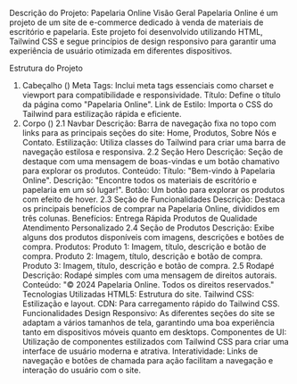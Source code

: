 Descrição do Projeto: Papelaria Online
Visão Geral
Papelaria Online é um projeto de um site de e-commerce dedicado à venda de materiais de escritório e papelaria. Este projeto foi desenvolvido utilizando HTML, Tailwind CSS e segue princípios de design responsivo para garantir uma experiência de usuário otimizada em diferentes dispositivos.

Estrutura do Projeto
1. Cabeçalho (<head>)
Meta Tags: Inclui meta tags essenciais como charset e viewport para compatibilidade e responsividade.
Título: Define o título da página como "Papelaria Online".
Link de Estilo: Importa o CSS do Tailwind para estilização rápida e eficiente.
2. Corpo (<body>)
2.1 Navbar
Descrição: Barra de navegação fixa no topo com links para as principais seções do site: Home, Produtos, Sobre Nós e Contato.
Estilização: Utiliza classes do Tailwind para criar uma barra de navegação estilosa e responsiva.
2.2 Seção Hero
Descrição: Seção de destaque com uma mensagem de boas-vindas e um botão chamativo para explorar os produtos.
Conteúdo:
Título: "Bem-vindo à Papelaria Online".
Descrição: "Encontre todos os materiais de escritório e papelaria em um só lugar!".
Botão: Um botão para explorar os produtos com efeito de hover.
2.3 Seção de Funcionalidades
Descrição: Destaca os principais benefícios de comprar na Papelaria Online, divididos em três colunas.
Benefícios:
Entrega Rápida
Produtos de Qualidade
Atendimento Personalizado
2.4 Seção de Produtos
Descrição: Exibe alguns dos produtos disponíveis com imagens, descrições e botões de compra.
Produtos:
Produto 1: Imagem, título, descrição e botão de compra.
Produto 2: Imagem, título, descrição e botão de compra.
Produto 3: Imagem, título, descrição e botão de compra.
2.5 Rodapé
Descrição: Rodapé simples com uma mensagem de direitos autorais.
Conteúdo: "© 2024 Papelaria Online. Todos os direitos reservados."
Tecnologias Utilizadas
HTML5: Estrutura do site.
Tailwind CSS: Estilização e layout.
CDN: Para carregamento rápido do Tailwind CSS.
Funcionalidades
Design Responsivo: As diferentes seções do site se adaptam a vários tamanhos de tela, garantindo uma boa experiência tanto em dispositivos móveis quanto em desktops.
Componentes de UI: Utilização de componentes estilizados com Tailwind CSS para criar uma interface de usuário moderna e atrativa.
Interatividade: Links de navegação e botões de chamada para ação facilitam a navegação e interação do usuário com o site.
